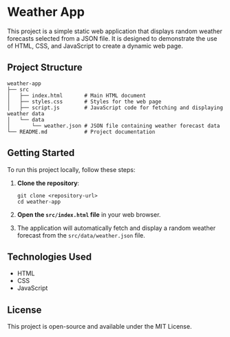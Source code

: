 # Weather App

This project is a simple static web application that displays random weather forecasts selected from a JSON file. It is designed to demonstrate the use of HTML, CSS, and JavaScript to create a dynamic web page.

## Project Structure

```
weather-app
├── src
│   ├── index.html       # Main HTML document
│   ├── styles.css       # Styles for the web page
│   ├── script.js        # JavaScript code for fetching and displaying weather data
│   └── data
│       └── weather.json # JSON file containing weather forecast data
└── README.md            # Project documentation
```

## Getting Started

To run this project locally, follow these steps:

1. **Clone the repository**:
   ```
   git clone <repository-url>
   cd weather-app
   ```

2. **Open the `src/index.html` file** in your web browser.

3. The application will automatically fetch and display a random weather forecast from the `src/data/weather.json` file.

## Technologies Used

- HTML
- CSS
- JavaScript

## License

This project is open-source and available under the MIT License.
